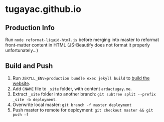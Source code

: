 # tugayac.github.io

## Production Info
Run `node reformat-liquid-html.js` before merging into master to reformat front-matter content in HTML (JS-Beautify does not format it properly unfortunately...)

## Build and Push
1. Run `JEKYLL_ENV=production bundle exec jekyll build` to [build the website](https://github.com/jekyll/jekyll-assets/wiki/Configuration).
1. Add `CNAME` file to `_site` folder, with content `ardactugay.me`.
1. Extract `_site` folder into another branch: `git subtree split --prefix _site -b deployment`.
1. Overwrite local master: `git branch -f master deployment`
1. Push master to remote for deployment: `git checkout master && git push -f`
